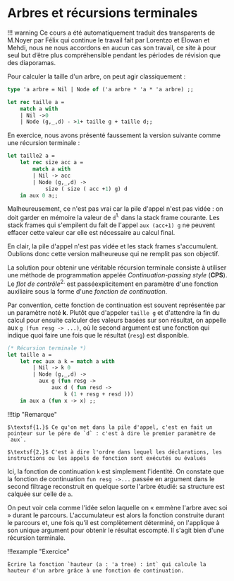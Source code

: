 # Arbres et récursions terminales

!!! warning
    Ce cours a été automatiquement traduit des transparents de M.Noyer par Félix qui continue le travail fait par Lorentzo et Elowan et Mehdi, nous ne nous accordons en aucun cas son travail, ce site à pour seul but d’être plus compréhensible pendant les périodes de révision que des diaporamas.

Pour calculer la taille d'un arbre, on peut agir classiquement :

```OCaml linenums="1"
type 'a arbre = Nil | Node of ('a arbre * 'a * 'a arbre) ;;

let rec taille a =
    match a with
    | Nil ->0
    | Node (g,_,d) - >1+ taille g + taille d;;
```

En exercice, nous avons présenté faussement la version suivante comme une récursion terminale :

```OCaml linenums="1"
let taille2 a =
    let rec size acc a =
        match a with
        | Nil -> acc
        | Node (g,_,d) ->
            size ( size ( acc +1) g) d
    in aux 0 a;;
```

Malheureusement, ce n'est pas vrai car la pile d'appel n'est pas vidée : on doit garder en mémoire la valeur de `d`$^\textsf{1.}$ dans la stack frame courante. Les stack frames qui s'empilent du fait de l'appel `aux (acc+1) g` ne peuvent effacer cette valeur car elle est nécessaire au calcul final. 

En clair, la pile d'appel n'est pas vidée et les stack frames s'accumulent. Oublions donc cette version malheureuse qui ne remplit pas son objectif.

La solution pour obtenir une véritable récursion terminale consiste à utiliser une méthode de programmation appelée _Continuation-passing style_ (**CPS**). Le _flot de contrôle_$^\textsf{2.}$ est passéexplicitement en paramètre d'une fonction auxiliaire sous la forme d'une _fonction de continuation_.

Par convention, cette fonction de continuation est souvent représentée par un paramètre noté **k**. Plutôt que d'appeler `taille g` et d'attendre la fin du calcul pour ensuite calculer des valeurs basées sur son résultat, on appelle aux `g (fun resg -> ...)`, où le second argument est une fonction qui indique quoi faire une fois que le résultat (`resg`) est disponible.

```OCaml linenums="1"
(* Récursion terminale *)
let taille a =
    let rec aux a k = match a with
        | Nil -> k 0
        | Node (g,_,d) ->
          aux g (fun resg ->
              aux d ( fun resd ->
                  k (1 + resg + resd )))
    in aux a (fun x -> x) ;;
```

!!!tip "Remarque"

    $\textsf{1.}$ Ce qu'on met dans la pile d'appel, c'est en fait un pointeur sur le père de `d` : c'est à dire le premier paramètre de `aux`.

    $\textsf{2.}$ C'est à dire l'ordre dans lequel les déclarations, les instructions ou les appels de fonction sont exécutés ou évalués

Ici, la fonction de continuation `k` est simplement l'identité. On constate que la fonction de continuation `fun resg ->...` passée en argument dans le second filtrage reconstruit en quelque sorte l'arbre étudié: sa structure est calquée sur celle de `a`. 

On peut voir cela comme l'idée selon laquelle on « emmène l'arbre avec soi » durant le parcours. L'accumulateur est alors la fonction construite durant le parcours et, une fois qu'il est complètement déterminé, on l'applique à son unique argument pour obtenir le résultat escompté. Il s'agit bien d'une récursion terminale.

!!!example "Exercice"

    Écrire la fonction `hauteur (a : 'a tree) : int` qui calcule la hauteur d'un arbre grâce à une fonction de continuation.
